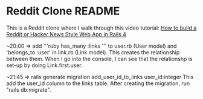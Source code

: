 # Reddit Clone README

This is a Reddit clone where I walk through this video tutorial: [How to build a Reddit or Hacker News Style Web App in Rails 4](https://www.youtube.com/watch?v=7-1HCWbu7iU)




~20:00 => add 
'''ruby
has_many :links
''' 
to user.rb (User model) and 'belongs_to :user' in link.rb (Link model).  This creates 
the relationship between them.  When I go into the console, I can see that the relationshp is set-up by doing 
Link.first.user.  

~21:45 => rails generate migration add_user_id_to_links user_id:integer
This add the user_id column to the links table.  After creating the migration, run "rails db:migrate".

